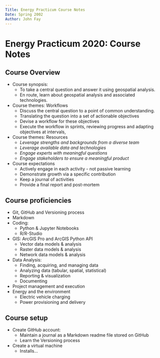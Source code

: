 ```yaml
---
Title: Energy Practicum Course Notes
Date: Spring 2002
Author: John Fay
---
```


# Energy Practicum 2020: Course Notes

## Course Overview 

* Course synopsis: 
  * To take a central question and answer it using geospatial analysis. 
  * En route, learn about geospatial analysis and associated technologies.
* Course themes: Workflows
  * Discuss the central question to a point of common understanding. 
  * Translating the question into a set of actionable objectives  
  * Devise a workflow for these objectives
  * Execute the workflow in sprints, reviewing progress and adapting objectives at intervals,
* Course themes: Resources
  * *Leverage strengths and backgrounds from a diverse team*
  * *Leverage available data and technologies*
  * *Engage experts with meaningful questions*
  * *Engage stakeholders to ensure a meaningful product*
* Course expectations
  * Actively engage in each activity - not passive learning
  * Demonstrate growth via a specific contribution
  * Keep a journal of activities
  * Provide a final report and post-mortem



## Course proficiencies

* Git, GitHub and Versioning process
* Markdown
* Coding: 
  * Python & Jupyter Notebooks
  * R/R-Studio
* GIS: ArcGIS Pro and ArcGIS Python API
  * Vector data models & analysis
  * Raster data models & analysis
  * Network data models & analysis
* Data Analysis: 
  * Finding, acquiring, and managing data
  * Analyzing data (tabular, spatial, statistical)
  * Reporting & visualization
  * Documenting
* Project management and execution
* Energy and the environment
  * Electric vehicle charging
  * Power provisioning and delivery



## Course setup

* Create GitHub account: 
  * Maintain a journal as a Markdown readme file stored on GitHub
  * Learn the Versioning process
* Create a virtual machine
  * Installs...

